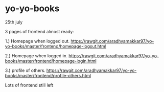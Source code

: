 # yo-yo-books





25th july


3 pages of frontend almost ready:

1.) Homepage when logged out. https://rawgit.com/aradhyamakkar97/yo-yo-books/master/frontend/homepage-logout.html

2.) Homepage when logged in. https://rawgit.com/aradhyamakkar97/yo-yo-books/master/frontend/homepage-login.html

3.) profile of others. https://rawgit.com/aradhyamakkar97/yo-yo-books/master/frontend/profile-others.html 


Lots of frontend still left



